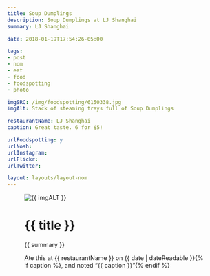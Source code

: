 ```yaml
---
title: Soup Dumplings
description: Soup Dumplings at LJ Shanghai
summary: LJ Shanghai

date: 2018-01-19T17:54:26-05:00

tags:
- post
- nom
- eat
- food
- foodspotting
- photo

imgSRC: /img/foodspotting/6150338.jpg
imgAlt: Stack of steaming trays full of Soup Dumplings

restaurantName: LJ Shanghai
caption: Great taste. 6 for $5!

urlFoodspotting: y
urlNosh:
urlInstagram:
urlFlickr:
urlTwitter:

layout: layouts/layout-nom
---
```

<figure class="nom">
	<img class="u-photo img-border" src="{{ imgSRC }}" alt="{{ imgALT }}">
	<figcaption>
		<h1 class="title p-name">{{ title }}</h1>
		<p class="summary">{{ summary }}</p>
		<p>Ate this at {{ restaurantName }} on <time class="dt-published" datetime="{{ date | dateIso }}">{{ date | dateReadable }}</time>{% if caption %}, and noted <q class="caption">{{ caption }}</q>{% endif %}
	</figcaption>
</figure>